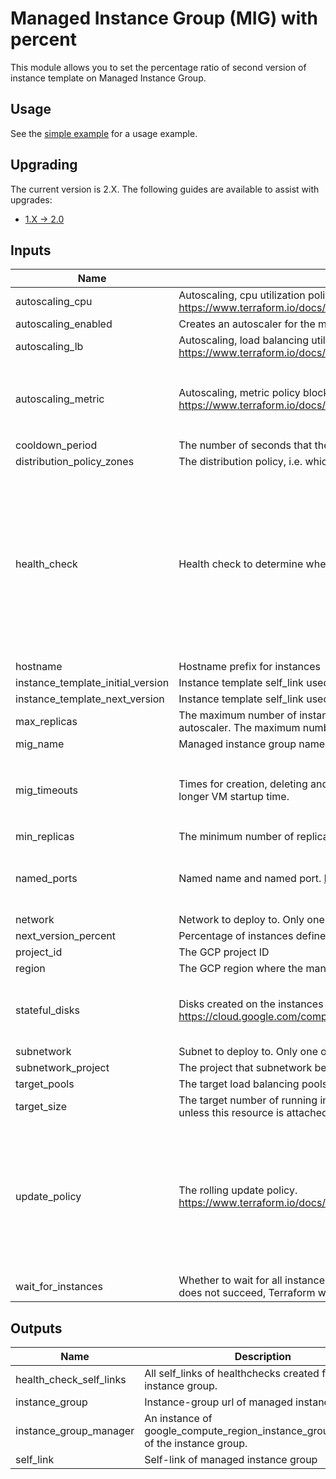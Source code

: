 # Managed Instance Group (MIG) with percent

This module allows you to set the percentage ratio of second version of instance template on Managed Instance Group.

## Usage

See the [simple example](../../examples/mig_with_percent/simple) for a usage example.

## Upgrading

The current version is 2.X. The following guides are available to assist with upgrades:

- [1.X -> 2.0](../../docs/upgrading_to_mig_v2.0.md)

<!-- BEGINNING OF PRE-COMMIT-TERRAFORM DOCS HOOK -->
## Inputs

| Name | Description | Type | Default | Required |
|------|-------------|------|---------|:--------:|
| autoscaling\_cpu | Autoscaling, cpu utilization policy block as single element array. https://www.terraform.io/docs/providers/google/r/compute_autoscaler.html#cpu_utilization | `list(map(number))` | `[]` | no |
| autoscaling\_enabled | Creates an autoscaler for the managed instance group | `string` | `"false"` | no |
| autoscaling\_lb | Autoscaling, load balancing utilization policy block as single element array. https://www.terraform.io/docs/providers/google/r/compute_autoscaler.html#load_balancing_utilization | `list(map(number))` | `[]` | no |
| autoscaling\_metric | Autoscaling, metric policy block as single element array. https://www.terraform.io/docs/providers/google/r/compute_autoscaler.html#metric | <pre>list(object({<br>    name   = string<br>    target = number<br>    type   = string<br>  }))</pre> | `[]` | no |
| cooldown\_period | The number of seconds that the autoscaler should wait before it starts collecting information from a new instance. | `number` | `60` | no |
| distribution\_policy\_zones | The distribution policy, i.e. which zone(s) should instances be create in. Default is all zones in given region. | `list(string)` | `[]` | no |
| health\_check | Health check to determine whether instances are responsive and able to do work | <pre>object({<br>    type                = string<br>    initial_delay_sec   = number<br>    check_interval_sec  = number<br>    healthy_threshold   = number<br>    timeout_sec         = number<br>    unhealthy_threshold = number<br>    response            = string<br>    proxy_header        = string<br>    port                = number<br>    request             = string<br>    request_path        = string<br>    host                = string<br>  })</pre> | <pre>{<br>  "check_interval_sec": 30,<br>  "healthy_threshold": 1,<br>  "host": "",<br>  "initial_delay_sec": 30,<br>  "port": 80,<br>  "proxy_header": "NONE",<br>  "request": "",<br>  "request_path": "/",<br>  "response": "",<br>  "timeout_sec": 10,<br>  "type": "",<br>  "unhealthy_threshold": 5<br>}</pre> | no |
| hostname | Hostname prefix for instances | `string` | `"default"` | no |
| instance\_template\_initial\_version | Instance template self\_link used to create compute instances for the initial version | `any` | n/a | yes |
| instance\_template\_next\_version | Instance template self\_link used to create compute instances for the second version | `any` | n/a | yes |
| max\_replicas | The maximum number of instances that the autoscaler can scale up to. This is required when creating or updating an autoscaler. The maximum number of replicas should not be lower than minimal number of replicas. | `number` | `10` | no |
| mig\_name | Managed instance group name. When set to `default`, name will be derived from var.hostname. | `string` | `"default"` | no |
| mig\_timeouts | Times for creation, deleting and updating the MIG resources. Can be helpful when using wait\_for\_instances to allow a longer VM startup time. | <pre>object({<br>    create = string<br>    update = string<br>    delete = string<br>  })</pre> | <pre>{<br>  "create": "5m",<br>  "delete": "15m",<br>  "update": "5m"<br>}</pre> | no |
| min\_replicas | The minimum number of replicas that the autoscaler can scale down to. This cannot be less than 0. | `number` | `2` | no |
| named\_ports | Named name and named port. https://cloud.google.com/load-balancing/docs/backend-service#named_ports | <pre>list(object({<br>    name = string<br>    port = number<br>  }))</pre> | `[]` | no |
| network | Network to deploy to. Only one of network or subnetwork should be specified. | `string` | `""` | no |
| next\_version\_percent | Percentage of instances defined in the second version | `any` | n/a | yes |
| project\_id | The GCP project ID | `string` | `null` | no |
| region | The GCP region where the managed instance group resides. | `any` | n/a | yes |
| stateful\_disks | Disks created on the instances that will be preserved on instance delete. https://cloud.google.com/compute/docs/instance-groups/configuring-stateful-disks-in-migs | <pre>list(object({<br>    device_name = string<br>    delete_rule = string<br>  }))</pre> | `[]` | no |
| subnetwork | Subnet to deploy to. Only one of network or subnetwork should be specified. | `string` | `""` | no |
| subnetwork\_project | The project that subnetwork belongs to | `string` | `""` | no |
| target\_pools | The target load balancing pools to assign this group to. | `list(string)` | `[]` | no |
| target\_size | The target number of running instances for this managed instance group. This value should always be explicitly set unless this resource is attached to an autoscaler, in which case it should never be set. | `number` | `1` | no |
| update\_policy | The rolling update policy. https://www.terraform.io/docs/providers/google/r/compute_region_instance_group_manager.html#rolling_update_policy | <pre>list(object({<br>    max_surge_fixed              = number<br>    instance_redistribution_type = string<br>    max_surge_percent            = number<br>    max_unavailable_fixed        = number<br>    max_unavailable_percent      = number<br>    min_ready_sec                = number<br>    minimal_action               = string<br>    type                         = string<br>  }))</pre> | `[]` | no |
| wait\_for\_instances | Whether to wait for all instances to be created/updated before returning. Note that if this is set to true and the operation does not succeed, Terraform will continue trying until it times out. | `string` | `"false"` | no |

## Outputs

| Name | Description |
|------|-------------|
| health\_check\_self\_links | All self\_links of healthchecks created for the instance group. |
| instance\_group | Instance-group url of managed instance group |
| instance\_group\_manager | An instance of google\_compute\_region\_instance\_group\_manager of the instance group. |
| self\_link | Self-link of managed instance group |

<!-- END OF PRE-COMMIT-TERRAFORM DOCS HOOK -->
